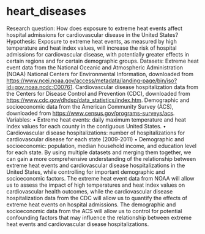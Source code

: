 # heart_diseases
Research question: How does exposure to extreme heat events affect hospital admissions for cardiovascular disease in the United States?
Hypothesis: Exposure to extreme heat events, as measured by high temperature and heat index values, will increase the risk of hospital admissions for cardiovascular disease, with potentially greater effects in certain regions and for certain demographic groups.
Datasets:
Extreme heat event data from the National Oceanic and Atmospheric Administration (NOAA) National Centers for Environmental Information, downloaded from https://www.ncei.noaa.gov/access/metadata/landing-page/bin/iso?id=gov.noaa.ncdc:C00761.
Cardiovascular disease hospitalization data from the Centers for Disease Control and Prevention (CDC), downloaded from https://www.cdc.gov/dhdsp/data_statistics/index.htm.
Demographic and socioeconomic data from the American Community Survey (ACS), downloaded from https://www.census.gov/programs-surveys/acs.
Variables:
•	Extreme heat events: daily maximum temperature and heat index values for each county in the contiguous United States.
•	Cardiovascular disease hospitalizations: number of hospitalizations for cardiovascular disease for each state (2009-2011)
•	Demographic and socioeconomic: population, median household income, and education level for each state.
By using multiple datasets and merging them together, we can gain a more comprehensive understanding of the relationship between extreme heat events and cardiovascular disease hospitalizations in the United States, while controlling for important demographic and socioeconomic factors. The extreme heat event data from NOAA will allow us to assess the impact of high temperatures and heat index values on cardiovascular health outcomes, while the cardiovascular disease hospitalization data from the CDC will allow us to quantify the effects of extreme heat events on hospital admissions. The demographic and socioeconomic data from the ACS will allow us to control for potential confounding factors that may influence the relationship between extreme heat events and cardiovascular disease hospitalizations.


